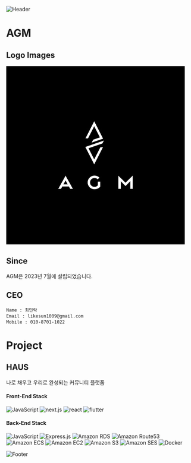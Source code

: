 ![Header](https://capsule-render.vercel.app/api?type=Waving&color=000000&height=320&width=auto&section=header&text=Welcome%20to%20the%20AGM!&fontSize=50&fontColor=ffffff)

# AGM

## Logo Images


![logo](/images/logo.jpg)


## Since
AGM은 2023년 7월에 설립되었습니다.

## CEO
```
Name : 최민락
Email : likesun1009@gmail.com
Mobile : 010-8701-1022 
```
# Project
## HAUS
나로 채우고 우리로 완성되는 커뮤니티 플랫폼

#### Front-End Stack
![JavaScript](https://img.shields.io/badge/JavaScript-yellow?style=flat&logo=JavaScript&logoColor=white)
![next.js](https://img.shields.io/badge/Next.JS-black?style=flat&logo=nextdotjs&logoColor=white)
![react](https://img.shields.io/badge/React-61DAFB?style=flat&logo=react&logoColor=white)
![flutter](https://img.shields.io/badge/Flutter-02569B?style=flat&logo=flutter&logoColor=white)

#### Back-End Stack
![JavaScript](https://img.shields.io/badge/JavaScript-yellow?style=flat&logo=JavaScript&logoColor=white)
![Express.js](https://img.shields.io/badge/Express.js-000000?style=flat&logo=express&logoColor=white)
![Amazon RDS](https://img.shields.io/badge/Amazon%20RDS-527FFF?style=flat&logo=amazonrds&logoColor=white)
![Amazon Route53](https://img.shields.io/badge/Amazon%20Route53-8C4FFF?style=flat&logo=amazonroute53&logoColor=white)
![Amazon ECS](https://img.shields.io/badge/Amazon%20ECS-FF9900?style=flat&logo=amazonecs&logoColor=white)
![Amazon EC2](https://img.shields.io/badge/Amazon%20EC2-FF9900?style=flat&logo=amazonec2&logoColor=white)
![Amazon S3](https://img.shields.io/badge/Amazon%20S3-569A31?style=flat&logo=amazons3&logoColor=white)
![Amazon SES](https://img.shields.io/badge/Amazon%20SES-DD344C?style=flat&logo=amazonsimpleemailservice&logoColor=white)
![Docker](https://img.shields.io/badge/Docker-2496ED?style=flat&logo=docker&logoColor=white)


![Footer](https://capsule-render.vercel.app/api?type=Waving&color=000000&height=150&width=auto&section=footer)


